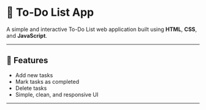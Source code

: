 # 📝 To-Do List App

A simple and interactive To-Do List web application built using **HTML**, **CSS**, and **JavaScript**.

---

## 🚀 Features

- Add new tasks
- Mark tasks as completed
- Delete tasks
- Simple, clean, and responsive UI

---



